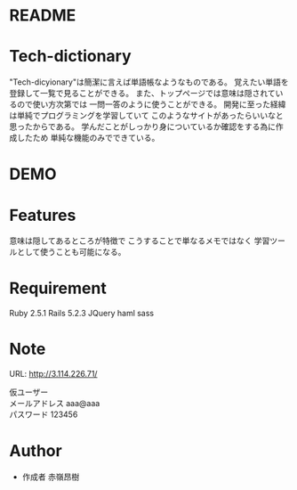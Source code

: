 # README


# Tech-dictionary

"Tech-dicyionary"は簡潔に言えば単語帳なようなものである。
覚えたい単語を登録して一覧で見ることができる。
また、トップページでは意味は隠されているので使い方次第では
一問一答のように使うことができる。
開発に至った経緯は単純でプログラミングを学習していて
このようなサイトがあったらいいなと思ったからである。
学んだことがしっかり身についているか確認をする為に作成したため
単純な機能のみでできている。

# DEMO
 

# Features

意味は隠してあるところが特徴で
こうすることで単なるメモではなく
学習ツールとして使うことも可能になる。

# Requirement
Ruby 2.5.1
Rails 5.2.3
JQuery
haml
sass

# Note
URL: http://3.114.226.71/  
  
仮ユーザー  
メールアドレス aaa@aaa  
パスワード 123456  

# Author

* 作成者 赤嶺昂樹

